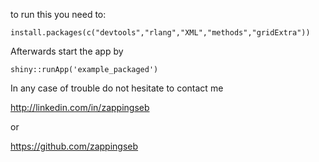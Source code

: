 to run this you need to:

```
install.packages(c("devtools","rlang","XML","methods","gridExtra"))
```

Afterwards start the app by

```
shiny::runApp('example_packaged')
```

In any case of trouble do not hesitate to contact me

http://linkedin.com/in/zappingseb

or

https://github.com/zappingseb

